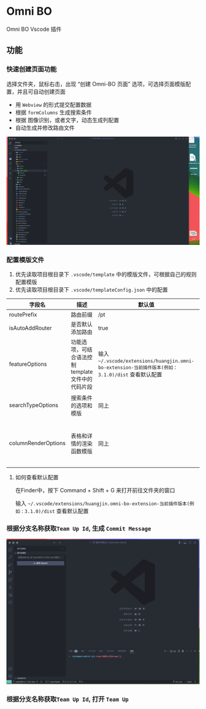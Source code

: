 # Omni BO

Omni BO Vscode 插件

## 功能

### 快速创建页面功能

选择文件夹，鼠标右击，出现 “创建 Omni-BO 页面” 选项，可选择页面模版配置，并且可自动创建页面

- 用 `Webview` 的形式提交配置数据
- 根据 `formColumns` 生成搜索条件
- 根据 图像识别，或者文字，动态生成列配置
- 自动生成并修改路由文件

![Demo](/images/example.gif)

### 配置模版文件

1. 优先读取项目根目录下  `.vscode/template` 中的模版文件，可根据自己的规则配置模版
2. 优先读取项目根目录下  `.vscode/templateConfig.json` 中的配置
   
| 字段名      | 描述 | 默认值 | 示例 |
| ----------- | ----------- | ----------- | ----------- |
| routePrefix  | 路由前缀 | /pt | |
| isAutoAddRouter  | 是否默认添加路由 | true | |
| featureOptions  | 功能选项，可结合语法控制 template 文件中的代码片段 | 输入 `~/.vscode/extensions/huangjin.omni-bo-extension-当前插件版本(例如：3.1.0)/dist` 查看默认配置 | `{ "label": "新增&编辑","value": "edit", "isDefaultSelected": true }[]` |
| searchTypeOptions | 搜索条件的选项和模版 | 同上 | `{ "label": "Account No.","value": "accountNumber", "code": "renderFormItem: () => <OfficeAccountSelect />" }[]`|
| columnRenderOptions  | 表格和详情的渲染函数模版 | 同上 | `{"label": "RenderAccountNo","value": "accountNumber", "code": "{ title: '$title', dataIndex: '$dataIndex', ...ColumnRender.RenderAccountNo }[]` |

1. 如何查看默认配置
   
   在Finder中，按下 Command + Shift + G 来打开前往文件夹的窗口

   输入 `~/.vscode/extensions/huangjin.omni-bo-extension-当前插件版本(例如：3.1.0)/dist` 查看默认配置
   

### 根据分支名称获取`Team Up Id`, 生成 `Commit Message`

![Demo](/images/git.gif)

### 根据分支名称获取`Team Up Id`, 打开 `Team Up`

